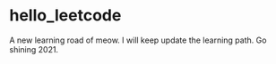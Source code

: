 # hello_leetcode
A new learning road of meow. I will keep update the learning path. Go shining 2021.
